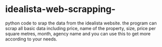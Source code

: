 # idealista-web-scrapping-
python code to srap the data from the idealista website. the program can scrap  all basic data including price, name of the property, size, price per square metres, month, agency name and you can use this to get more according to your needs.
